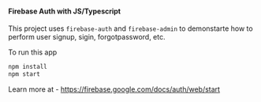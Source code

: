 #### Firebase Auth with JS/Typescript

This project uses `firebase-auth` and `firebase-admin` to demonstarte how to perform user signup, sigin, forgotpassword, etc.

To run this app
```bash
npm install
npm start
```

Learn more at - https://firebase.google.com/docs/auth/web/start